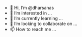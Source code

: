 - 👋 Hi, I’m @dharsanas
- 👀 I’m interested in ...
- 🌱 I’m currently learning ...
- 💞️ I’m looking to collaborate on ...
- 📫 How to reach me ...

<!---
dharsanas/dharsanas is a ✨ special ✨ repository because its `README.md` (this file) appears on your GitHub profile.
You can click the Preview link to take a look at your changes.
--->
